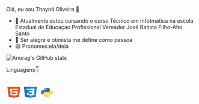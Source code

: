 Olá, eu sou Thayná Oliveira 👋

- 🔭 Atualmente estou cursando o curso Técnico em Infotmática na escola Estadual de Educaçao Profissional Vereador José Batista Filho-Alto Santo
- 🌱 Ser alegre e otimista me define como pessoa
- 😄 Pronomes:ela/dela

![Anurag's GitHub stats](https://github-readme-stats.vercel.app/api?username=thaynasilva05&show_icons=true&theme=dracula)

Linguagens👇
<div style="display: inline_block"><br>
  <img align="center" alt="Thayna-HTML" height="30" width="40" src="https://raw.githubusercontent.com/devicons/devicon/master/icons/html5/html5-original.svg">
  <img align="center" alt="Thayna-CSS" height="30" width="40" src="https://raw.githubusercontent.com/devicons/devicon/master/icons/css3/css3-original.svg">
  <img align="center" alt="Thayna-Python" height="30" width="40" src="https://raw.githubusercontent.com/devicons/devicon/master/icons/python/python-original.svg">

  </div>

  
  
